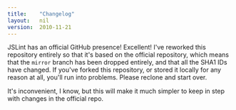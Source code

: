 ```yaml
---
title:    "Changelog"
layout:   nil
version:  2010-11-21
---
```

JSLint has an official GitHub presence!  Excellent!  I've reworked this
repository entirely so that it's based on the official repository, which
means that the `mirror` branch has been dropped entirely, and that all
the SHA1 IDs have changed.  If you've forked this repository, or stored
it locally for any reason at all, you'll run into problems.  Please
reclone and start over.

It's inconvenient, I know, but this will make it much simpler to keep in
step with changes in the official repo.
